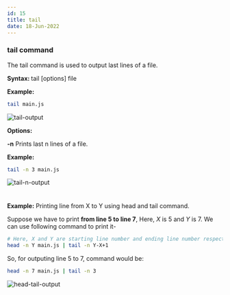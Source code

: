 ```yaml
---
id: 15
title: tail
date: 18-Jun-2022
---
```


### tail command

The tail command is used to output last lines of a file.

<p class="lc-paragraph">
<strong>Syntax:&nbsp;</strong>tail [options] file
</p>

<p class="lc-paragraph">
<strong>Example:</strong>
</p>

```bash
tail main.js
```

<img class='lc-img' src='https://user-images.githubusercontent.com/43666833/174426507-9f6019b9-1a1b-41cb-895a-d8438a1351a2.png' alt='tail-output' >

<p class="lc-paragraph"><strong>Options:</strong></p>

<div class="command-option">
    <strong>-n</strong>
    <span>Prints last n lines of a file.</span>
</div>

**Example:**

```bash
tail -n 3 main.js
```

<img class='lc-img' src='https://user-images.githubusercontent.com/43666833/174426597-2f671647-acac-42b5-98f3-84914c9b23de.png' alt='tail-n-output'>

<div style="height:24px;"></div>

**Example:** Printing line from X to Y using head and tail command.

Suppose we have to print **from line 5 to line 7**, Here, _X_ is 5 and _Y_ is 7. We can use following command to print it-

```bash
# Here, X and Y are starting line number and ending line number respectively.
head -n Y main.js | tail -n Y-X+1
```

So, for outputing line 5 to 7, command would be:

```bash
head -n 7 main.js | tail -n 3
```

<img class='lc-img' src='https://user-images.githubusercontent.com/43666833/174426860-3bc93375-84ed-4e63-afa1-36055311ab9e.png' alt='head-tail-output'>
